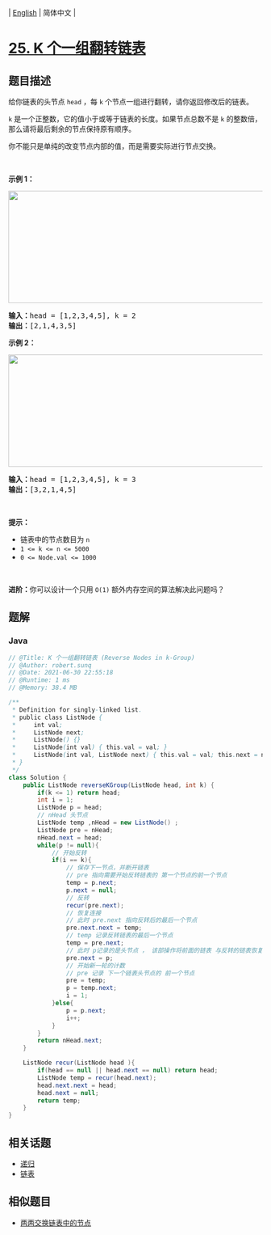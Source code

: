 
| [English](README_EN.md) | 简体中文 |

# [25. K 个一组翻转链表](https://leetcode.cn//problems/reverse-nodes-in-k-group/)

## 题目描述

<p>给你链表的头节点 <code>head</code> ，每&nbsp;<code>k</code><em>&nbsp;</em>个节点一组进行翻转，请你返回修改后的链表。</p>

<p><code>k</code> 是一个正整数，它的值小于或等于链表的长度。如果节点总数不是&nbsp;<code>k</code><em>&nbsp;</em>的整数倍，那么请将最后剩余的节点保持原有顺序。</p>

<p>你不能只是单纯的改变节点内部的值，而是需要实际进行节点交换。</p>

<p>&nbsp;</p>

<p><strong>示例 1：</strong></p>
<img alt="" src="https://assets.leetcode.com/uploads/2020/10/03/reverse_ex1.jpg" style="width: 542px; height: 222px;" />
<pre>
<strong>输入：</strong>head = [1,2,3,4,5], k = 2
<strong>输出：</strong>[2,1,4,3,5]
</pre>

<p><strong>示例 2：</strong></p>

<p><img alt="" src="https://assets.leetcode.com/uploads/2020/10/03/reverse_ex2.jpg" style="width: 542px; height: 222px;" /></p>

<pre>
<strong>输入：</strong>head = [1,2,3,4,5], k = 3
<strong>输出：</strong>[3,2,1,4,5]
</pre>

<p>&nbsp;</p>
<strong>提示：</strong>

<ul>
	<li>链表中的节点数目为 <code>n</code></li>
	<li><code>1 &lt;= k &lt;= n &lt;= 5000</code></li>
	<li><code>0 &lt;= Node.val &lt;= 1000</code></li>
</ul>

<p>&nbsp;</p>

<p><strong>进阶：</strong>你可以设计一个只用 <code>O(1)</code> 额外内存空间的算法解决此问题吗？</p>

<ul>
</ul>


## 题解


### Java

```Java
// @Title: K 个一组翻转链表 (Reverse Nodes in k-Group)
// @Author: robert.sunq
// @Date: 2021-06-30 22:55:18
// @Runtime: 1 ms
// @Memory: 38.4 MB

/**
 * Definition for singly-linked list.
 * public class ListNode {
 *     int val;
 *     ListNode next;
 *     ListNode() {}
 *     ListNode(int val) { this.val = val; }
 *     ListNode(int val, ListNode next) { this.val = val; this.next = next; }
 * }
 */
class Solution {
    public ListNode reverseKGroup(ListNode head, int k) {
        if(k <= 1) return head;
        int i = 1;
        ListNode p = head;
        // nHead 头节点
        ListNode temp ,nHead = new ListNode() ;
        ListNode pre = nHead;
        nHead.next = head;
        while(p != null){
            // 开始反转
            if(i == k){
                // 保存下一节点，并断开链表
                // pre 指向需要开始反转链表的 第一个节点的前一个节点
                temp = p.next;
                p.next = null;
                // 反转
                recur(pre.next);
                // 恢复连接
                // 此时 pre.next 指向反转后的最后一个节点
                pre.next.next = temp;
                // temp 记录反转链表的最后一个节点
                temp = pre.next;
                // 此时 p记录的是头节点 ， 该部操作将前面的链表 与反转的链表恢复链接关系
                pre.next = p;
                // 开始新一轮的计数
                // pre 记录 下一个链表头节点的 前一个节点
                pre = temp;
                p = temp.next;
                i = 1;
            }else{
                p = p.next;
                i++;
            }
        } 
        return nHead.next;
    }

    ListNode recur(ListNode head ){
        if(head == null || head.next == null) return head;
        ListNode temp = recur(head.next);
        head.next.next = head;
        head.next = null;
        return temp;
    }
}
```



## 相关话题

- [递归](https://leetcode.cn//tag/recursion)
- [链表](https://leetcode.cn//tag/linked-list)

## 相似题目


- [两两交换链表中的节点](../swap-nodes-in-pairs/README.md)
